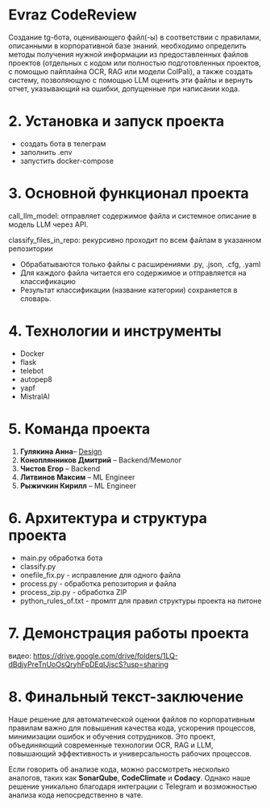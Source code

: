 # Evraz CodeReview

Создание tg-бота, оценивающего файл(-ы) в соответствии с правилами, описанными в корпоративной базе знаний.
необходимо определить методы получения нужной информации из предоставленных файлов проектов (отдельных с кодом или полностью подготовленных проектов, с помощью пайплайна OCR, RAG или модели ColPali), а также создать систему, позволяющую с помощью LLM оценить эти файлы и вернуть отчет, указывающий на ошибки, допущенные при написании кода.

# 2. Установка и запуск проекта

- создать бота в телеграм
- заполнить .env
- запустить docker-compose

# 3. Основной функционал проекта

call_llm_model: отправляет содержимое файла
и системное описание в модель LLM через API.

classify_files_in_repo: рекурсивно проходит по всем файлам в указанном
репозитории

- Обрабатываются только файлы с расширениями .py, .json, .cfg, .yaml
- Для каждого файла читается его содержимое и отправляется на классификацию
- Результат классификации (название категории) сохраняется в словарь.

# 4. Технологии и инструменты

- Docker
- flask
- telebot
- autopep8
- yapf
- MistralAI

# 5. Команда проекта

1. **Гулякина Анна**– [Design](https://dprofile.ru/anyagulyakina)
2. **Коноплянников Дмитрий** – Backend/Мемолог
3. **Чистов Егор** – Backend
4. **Литвинов Максим** – ML Engineer
5. **Рыжичкин Кирилл** – ML Engineer

# 6.  Архитектура и структура проекта

- main.py обработка бота
- classify.py
- onefile_fix.py - исправление для одного файла
- process.py - обработка репозитория и файла
- process_zip.py - обработка ZIP
- python_rules_of.txt - промпт для правил структуры проекта на питоне

# 7. Демонстрация работы проекта

видео: https://drive.google.com/drive/folders/1LQ-dBdjyPreTnUoOsQryhFpDEqIJjscS?usp=sharing

# 8. Финальный текст-заключение

Наше решение для автоматической оценки файлов по корпоративным правилам важно для повышения качества кода, ускорения процессов, минимизации ошибок и обучения сотрудников. Это проект, объединяющий современные технологии OCR, RAG и LLM, повышающий эффективность и универсальность рабочих процессов.

Если говорить об анализе кода, можно рассмотреть несколько аналогов, таких как **SonarQube**, **CodeClimate** и **Codacy**. Однако наше решение уникально благодаря интеграции с Telegram и возможностью анализа кода непосредственно в чате.
